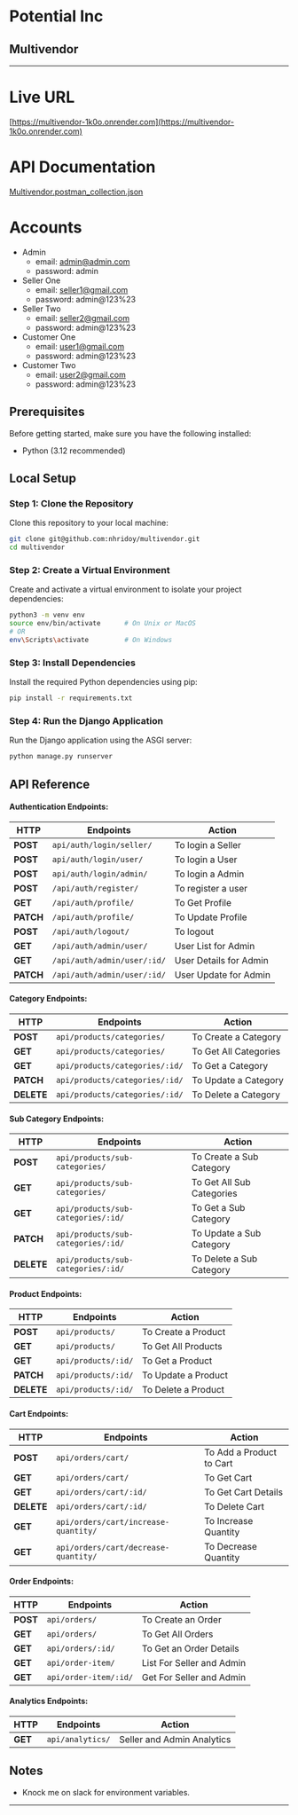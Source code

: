 # Potential Inc

## Multivendor

---

# Live URL

[https://multivendor-1k0o.onrender.com](https://multivendor-1k0o.onrender.com)

# API Documentation
[Multivendor.postman_collection.json](Multivendor.postman_collection.json)

# Accounts
- Admin
    - email: admin@admin.com
    - password: admin
- Seller One
    - email: seller1@gmail.com
    - password: admin@123%23
- Seller Two
    - email: seller2@gmail.com
    - password: admin@123%23
- Customer One
    - email: user1@gmail.com
    - password: admin@123%23
- Customer Two
    - email: user2@gmail.com
    - password: admin@123%23

## Prerequisites

Before getting started, make sure you have the following installed:

- Python (3.12 recommended)

## Local Setup

### Step 1: Clone the Repository

Clone this repository to your local machine:

```bash
git clone git@github.com:nhridoy/multivendor.git
cd multivendor
```

### Step 2: Create a Virtual Environment

Create and activate a virtual environment to isolate your project dependencies:

```bash
python3 -m venv env
source env/bin/activate      # On Unix or MacOS
# OR
env\Scripts\activate         # On Windows
```

### Step 3: Install Dependencies

Install the required Python dependencies using pip:

```bash
pip install -r requirements.txt
```

### Step 4: Run the Django Application

Run the Django application using the ASGI server:

```bash
python manage.py runserver
```

## API Reference

####  Authentication Endpoints:
| HTTP      | Endpoints                   | Action                 |
|-----------|-----------------------------|------------------------|
| **POST**  | `api/auth/login/seller/`    | To login a Seller      |
| **POST**  | `api/auth/login/user/`      | To login a User        |
| **POST**  | `api/auth/login/admin/`     | To login a Admin       |
| **POST**  | `/api/auth/register/`       | To register a user     |
| **GET**   | `/api/auth/profile/`        | To Get Profile         |
| **PATCH** | `/api/auth/profile/`        | To Update Profile      |
| **POST**  | `/api/auth/logout/`         | To logout              |
| **GET**   | `/api/auth/admin/user/`     | User List for Admin    |
| **GET**   | `/api/auth/admin/user/:id/` | User Details for Admin |
| **PATCH** | `/api/auth/admin/user/:id/` | User Update for Admin  |

####  Category Endpoints:
| HTTP       | Endpoints                      | Action                |
|------------|--------------------------------|-----------------------|
| **POST**   | `api/products/categories/`     | To Create a Category  |
| **GET**    | `api/products/categories/`     | To Get All Categories |
| **GET**    | `api/products/categories/:id/` | To Get a Category     |
| **PATCH**  | `api/products/categories/:id/` | To Update a Category  |
| **DELETE** | `api/products/categories/:id/` | To Delete a Category  |

####  Sub Category Endpoints:
| HTTP       | Endpoints                          | Action                    |
|------------|------------------------------------|---------------------------|
| **POST**   | `api/products/sub-categories/`     | To Create a Sub Category  |
| **GET**    | `api/products/sub-categories/`     | To Get All Sub Categories |
| **GET**    | `api/products/sub-categories/:id/` | To Get a Sub Category     |
| **PATCH**  | `api/products/sub-categories/:id/` | To Update a Sub Category  |
| **DELETE** | `api/products/sub-categories/:id/` | To Delete a Sub Category  |

####  Product Endpoints:
| HTTP       | Endpoints           | Action              |
|------------|---------------------|---------------------|
| **POST**   | `api/products/`     | To Create a Product |
| **GET**    | `api/products/`     | To Get All Products |
| **GET**    | `api/products/:id/` | To Get a Product    |
| **PATCH**  | `api/products/:id/` | To Update a Product |
| **DELETE** | `api/products/:id/` | To Delete a Product |

####  Cart Endpoints:
| HTTP       | Endpoints                            | Action                   |
|------------|--------------------------------------|--------------------------|
| **POST**   | `api/orders/cart/`                   | To Add a Product to Cart |
| **GET**    | `api/orders/cart/`                   | To Get Cart              |
| **GET**    | `api/orders/cart/:id/`               | To Get Cart Details      |
| **DELETE** | `api/orders/cart/:id/`               | To Delete Cart           |
| **GET**    | `api/orders/cart/increase-quantity/` | To Increase Quantity     |
| **GET**    | `api/orders/cart/decrease-quantity/` | To Decrease Quantity     |

####  Order Endpoints:
| HTTP     | Endpoints             | Action                    |
|----------|-----------------------|---------------------------|
| **POST** | `api/orders/`         | To Create an Order        |
| **GET**  | `api/orders/`         | To Get All Orders         |
| **GET**  | `api/orders/:id/`     | To Get an Order Details   |
| **GET**  | `api/order-item/`     | List For Seller and Admin |
| **GET**  | `api/order-item/:id/` | Get For Seller and Admin  |

####  Analytics Endpoints:
| HTTP    | Endpoints        | Action                     |
|---------|------------------|----------------------------|
| **GET** | `api/analytics/` | Seller and Admin Analytics |
## Notes

- Knock me on slack for environment variables.
---